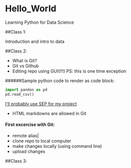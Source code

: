 # Hello_World
Learning Python for Data Science


##Class 1:

Introduction and intro to data


##Class 2:

* What is Git?
* Git vs Github
* Editing repo using GUI(!!!) PS: this is one time exception



######Sample python code to render as code block:

```python 
import pandas as pd
pd.read_csv()

```

[I'll probably use SEP for my project](plato.stanford.edu)


* HTML markdowns are allowed in Git

#### First excercise with Git:
* remote alias| 
* clone repo to local computer
* make changes locally (using command line)
* upload changes 



##Class 3:
